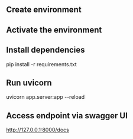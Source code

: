 ## Create environment

## Activate the environment

## Install dependencies
pip install -r requirements.txt


## Run uvicorn
uvicorn app.server:app --reload

## Access endpoint via swagger UI
http://127.0.0.1:8000/docs
 